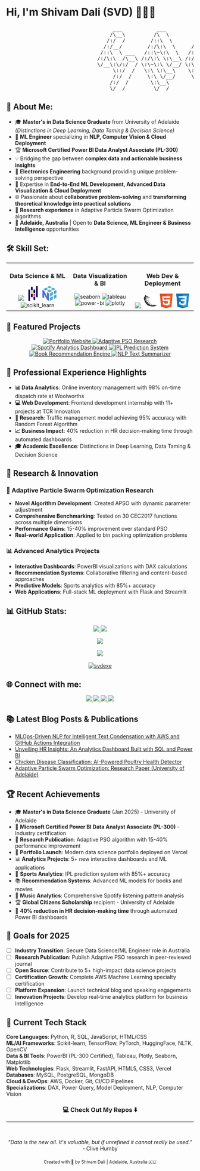 # Hi, I'm Shivam Dali (SVD) 👨‍💻🚀

<pre>
                                  ___           ___           ___       ___       ___     
                                 /\__\         /\  \         /\__\     /\__\     /\  \    
                                /:/  /        /::\  \       /:/  /    /:/  /    /::\  \   
                               /:/__/        /:/\:\  \     /:/  /    /:/  /    /:/\:\  \  
                              /::\  \ ___   /::\~\:\  \   /:/  /    /:/  /    /:/  \:\  \ 
                             /:/\:\  /\__\ /:/\:\ \:\__\ /:/__/    /:/__/    /:/__/ \:\__\
                             \/__\:\/:/  / \:\~\:\ \/__/ \:\  \    \:\  \    \:\  \ /:/  /
                                  \::/  /   \:\ \:\__\    \:\  \    \:\  \    \:\  /:/  / 
                                  /:/  /     \:\ \/__/     \:\  \    \:\  \    \:\/:/  /  
                                 /:/  /       \:\__\        \:\__\    \:\__\    \::/  /   
                                 \/__/         \/__/         \/__/     \/__/     \/__/    
</pre>

## 🧠 About Me:

- 🎓 **Master's in Data Science Graduate** from University of Adelaide *(Distinctions in Deep Learning, Data Taming & Decision Science)*
- 💼 **ML Engineer** specializing in **NLP, Computer Vision & Cloud Deployment**
- 🏆 **Microsoft Certified Power BI Data Analyst Associate (PL-300)** 
- 💡 Bridging the gap between **complex data and actionable business insights**
- 🌟 **Electronics Engineering** background providing unique problem-solving perspective
- 🚀 Expertise in **End-to-End ML Development, Advanced Data Visualization & Cloud Deployment**
- 🌐 Passionate about **collaborative problem-solving** and **transforming theoretical knowledge into practical solutions**
- 🔬 **Research experience** in Adaptive Particle Swarm Optimization algorithms
- 📍 **Adelaide, Australia** | Open to **Data Science, ML Engineer & Business Intelligence** opportunities

## 🛠 Skill Set:

<table>
  <tr>
    <td valign="top" width="33%">
      <h3 align="center">Data Science & ML</h3>
      <div align="center">
        <img src="https://skillicons.dev/icons?i=python,r,tensorflow,pytorch&perline=4" />
        <img src="https://raw.githubusercontent.com/devicons/devicon/master/icons/pandas/pandas-original.svg" alt="pandas" width="40" height="40"/>
        <img src="https://raw.githubusercontent.com/devicons/devicon/master/icons/numpy/numpy-original.svg" alt="numpy" width="40" height="40"/>
        <img src="https://upload.wikimedia.org/wikipedia/commons/0/05/Scikit_learn_logo_small.svg" alt="scikit_learn" width="40" height="40"/>
      </div>
    </td>
    <td valign="top" width="33%">
      <h3 align="center">Data Visualization & BI</h3>
      <div align="center">
        <img src="https://seaborn.pydata.org/_images/logo-mark-lightbg.svg" alt="seaborn" width="40" height="40"/>
        <img src="https://raw.githubusercontent.com/gilbarbara/logos/master/logos/tableau-icon.svg" alt="tableau" width="40" height="40"/>
        <img src="https://www.vectorlogo.zone/logos/microsoft_powerbi/microsoft_powerbi-icon.svg" alt="power-bi" width="40" height="40"/>
        <img src="https://raw.githubusercontent.com/plotly/plotly.py/master/packages/python/plotly/package_data/plotly.png" alt="plotly" width="40" height="40"/>
      </div>
    </td>
    <td valign="top" width="33%">
      <h3 align="center">Web Dev & Deployment</h3>
      <div align="center">
        <img src="https://skillicons.dev/icons?i=git,docker,mysql,vscode&perline=4" />
        <img src="https://raw.githubusercontent.com/devicons/devicon/master/icons/flask/flask-original.svg" alt="flask" width="40" height="40"/>
        <img src="https://raw.githubusercontent.com/devicons/devicon/master/icons/html5/html5-original.svg" alt="html5" width="40" height="40"/>
        <img src="https://raw.githubusercontent.com/devicons/devicon/master/icons/css3/css3-original.svg" alt="css3" width="40" height="40"/>
      </div>
    </td>
  </tr>
</table>

## 🚀 Featured Projects

<div align="center">
  <a href="https://github.com/svdexe/Portfolio_SVD_V1">
    <img src="https://github-readme-stats.vercel.app/api/pin/?username=svdexe&repo=Portfolio_SVD_V1&theme=nord&cache_seconds=0" alt="Portfolio Website">
  </a>
  <a href="https://github.com/svdexe/Adaptive-Particle-Swarm-Optimization-on-CEC2017">
    <img src="https://github-readme-stats.vercel.app/api/pin/?username=svdexe&repo=Adaptive-Particle-Swarm-Optimization-on-CEC2017&theme=nord&cache_seconds=0" alt="Adaptive PSO Research">
  </a>
  <a href="https://github.com/svdexe/PowerBI-Spotify-Data-Analysis">
    <img src="https://github-readme-stats.vercel.app/api/pin/?username=svdexe&repo=PowerBI-Spotify-Data-Analysis&theme=nord&cache_seconds=0" alt="Spotify Analytics Dashboard">
  </a>
  <a href="https://github.com/svdexe/IPL_Win_Probability_Prediction">
    <img src="https://github-readme-stats.vercel.app/api/pin/?username=svdexe&repo=IPL_Win_Probability_Prediction&theme=nord&cache_seconds=0" alt="IPL Prediction System">
  </a>
  <a href="https://github.com/svdexe/Book_Recommendation_System">
    <img src="https://github-readme-stats.vercel.app/api/pin/?username=svdexe&repo=Book_Recommendation_System&theme=nord&cache_seconds=0" alt="Book Recommendation Engine">
  </a>
  <a href="https://github.com/svdexe/NLP_TextSummarizer">
    <img src="https://github-readme-stats.vercel.app/api/pin/?username=svdexe&repo=NLP_TextSummarizer&theme=nord&cache_seconds=0" alt="NLP Text Summarizer">
  </a>
</div>

## 💼 Professional Experience Highlights
- **📊 Data Analytics**: Online inventory management with 98% on-time dispatch rate at Woolworths
- **💻 Web Development**: Frontend development internship with 11+ projects at TCR Innovation  
- **🔬 Research**: Traffic management model achieving 95% accuracy with Random Forest Algorithm
- **📈 Business Impact**: 40% reduction in HR decision-making time through automated dashboards
- **🎓 Academic Excellence**: Distinctions in Deep Learning, Data Taming & Decision Science

## 🔬 Research & Innovation

### 🎯 Adaptive Particle Swarm Optimization Research
- **Novel Algorithm Development**: Created APSO with dynamic parameter adjustment
- **Comprehensive Benchmarking**: Tested on 30 CEC2017 functions across multiple dimensions
- **Performance Gains**: 15-40% improvement over standard PSO
- **Real-world Application**: Applied to bin packing optimization problems

### 📊 Advanced Analytics Projects
- **Interactive Dashboards**: PowerBI visualizations with DAX calculations
- **Recommendation Systems**: Collaborative filtering and content-based approaches
- **Predictive Models**: Sports analytics with 85%+ accuracy
- **Web Applications**: Full-stack ML deployment with Flask and Streamlit

## 📊 GitHub Stats:
<p align="center">
    <a href="https://github.com/svdexe">
        <img height="180em" src="https://github-readme-stats-git-masterrstaa-rickstaa.vercel.app/api?username=svdexe&show_icons=true&theme=nord&include_all_commits=true&count_private=true&hide_border=true"/>
        <img height="180em" src="https://github-readme-stats-eight-theta.vercel.app/api/top-langs/?username=svdexe&layout=compact&langs_count=8&theme=nord&include_all_commits=true&count_private=true&hide_border=true"/>
    </a>
</p>

<p align="center">
  <a href="https://github.com/svdexe">
    <img height=250 src="https://github-readme-activity-graph.vercel.app/graph?username=svdexe&bg_color=2E3440&color=81A1C1&line=88C0D0&point=ECEFF4&area=true&hide_border=true"/>
  </a> 
</p>

<p align="center">
   <a href="https://github.com/svdexe"> 
     <img width="60%" src="https://github-readme-streak-stats.herokuapp.com/?user=svdexe&theme=nord&hide_border=true" />
   </a>  
</p>

<p align="center">
  <a href="https://github.com/ryo-ma/github-profile-trophy">
    <img src="https://github-profile-trophy.vercel.app/?username=svdexe&theme=nord&column=8&no-frame=true&no-bg=true&margin-w=15" alt="svdexe" />
  </a>
</p>

## 🌐 Connect with me:
<p align="center">
  <a href="https://github.com/svdexe/Portfolio_SVD_V1" target="_blank">
    <img src="https://img.shields.io/badge/-Portfolio%20Website-FF6B6B?style=for-the-badge&logo=vercel&logoColor=white"/>
  </a>
  <a href="https://www.linkedin.com/in/shivam-dali-86b0a1201/" target="_blank">
    <img src="https://img.shields.io/badge/-Shivam%20Dali-0077B5?style=for-the-badge&logo=Linkedin&logoColor=white"/>
  </a>
  <a href="https://github.com/svdexe" target="_blank">
    <img src="https://img.shields.io/badge/-svdexe-181717?style=for-the-badge&logo=GitHub&logoColor=white"/>
  </a>
  <a href="https://medium.com/@SVD.exe" target="_blank">
    <img src="https://img.shields.io/badge/-@SVD.exe-12100E?style=for-the-badge&logo=Medium&logoColor=white"/>
  </a>
</p>

## 📚 Latest Blog Posts & Publications
<!-- BLOG-POST-LIST:START -->
- [MLOps-Driven NLP for Intelligent Text Condensation with AWS and GitHub Actions Integration](https://medium.com/@SVD.exe/end-to-end-text-summarization-nlp-project-with-aws-deployment-8e2d18b6caa7)
- [Unveiling HR Insights: An Analytics Dashboard Built with SQL and Power BI](https://medium.com/@SVD.exe/unveiling-hr-insights-an-analytics-dashboard-built-with-sql-and-power-bi-822abb6fd2dd)
- [Chicken Disease Classification: AI-Powered Poultry Health Detector](https://medium.com/@SVD.exe/chicken-disease-classification-a-deep-learning-approach-to-poultry-health-32d17b8033d7)
- [Adaptive Particle Swarm Optimization: Research Paper (University of Adelaide)](https://github.com/svdexe/Adaptive-Particle-Swarm-Optimization-on-CEC2017)
<!-- BLOG-POST-LIST:END -->

## 🏆 Recent Achievements
- 🎓 **Master's in Data Science Graduate** (Jan 2025) - University of Adelaide
- 🏅 **Microsoft Certified Power BI Data Analyst Associate (PL-300)** - Industry certification
- 🔬 **Research Publication**: Adaptive PSO algorithm with 15-40% performance improvement
- 🎯 **Portfolio Launch**: Modern data science portfolio deployed on Vercel
- 📊 **Analytics Projects**: 5+ new interactive dashboards and ML applications
- 🏏 **Sports Analytics**: IPL prediction system with 85%+ accuracy
- 📚 **Recommendation Systems**: Advanced ML models for books and movies
- 🎵 **Music Analytics**: Comprehensive Spotify listening pattern analysis
- 🏆 **Global Citizens Scholarship** recipient - University of Adelaide
- 🌟 **40% reduction in HR decision-making time** through automated Power BI dashboards

## 🎯 Goals for 2025
- [ ] **Industry Transition**: Secure Data Science/ML Engineer role in Australia
- [ ] **Research Publication**: Publish Adaptive PSO research in peer-reviewed journal
- [ ] **Open Source**: Contribute to 5+ high-impact data science projects
- [ ] **Certification Growth**: Complete AWS Machine Learning specialty certification
- [ ] **Platform Expansion**: Launch technical blog and speaking engagements
- [ ] **Innovation Projects**: Develop real-time analytics platform for business intelligence

## 🔧 Current Tech Stack
**Core Languages**: Python, R, SQL, JavaScript, HTML/CSS  
**ML/AI Frameworks**: Scikit-learn, TensorFlow, PyTorch, HuggingFace, NLTK, OpenCV  
**Data & BI Tools**: PowerBI (PL-300 Certified), Tableau, Plotly, Seaborn, Matplotlib  
**Web Technologies**: Flask, Streamlit, FastAPI, HTML5, CSS3, Vercel  
**Databases**: MySQL, PostgreSQL, MongoDB  
**Cloud & DevOps**: AWS, Docker, Git, CI/CD Pipelines  
**Specializations**: DAX, Power Query, Model Deployment, NLP, Computer Vision  

<h3 align="center">💻 Check Out My Repos ⬇️</h3>

---

<p align="center">
  <img src="https://komarev.com/ghpvc/?username=svdexe&style=for-the-badge&color=blue" alt=""/>
</p>

<p align="center">
  <i>"Data is the new oil. It's valuable, but if unrefined it cannot really be used."</i>
  <br>
  - Clive Humby
</p>

<p align="center">
  <sub>Created with 🧠 by Shivam Dali | Adelaide, Australia 🇦🇺</sub>
</p>
